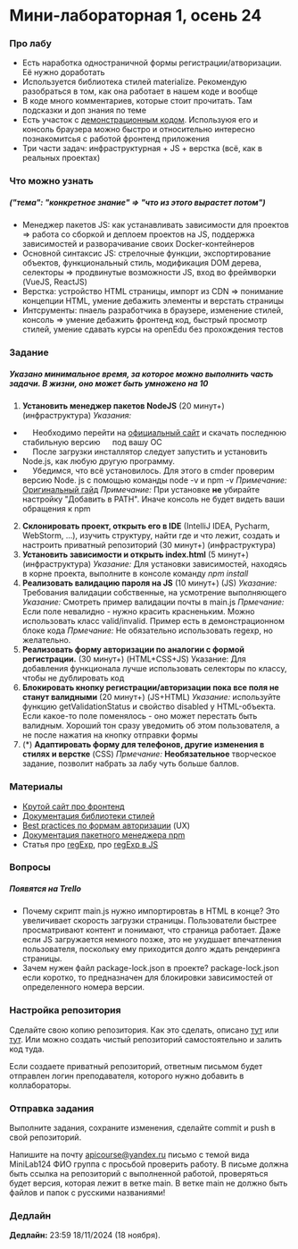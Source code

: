 # Мини-лабораторная 1, осень 24
### Про лабу
- Есть наработка одностраничной формы регистрации/атворизации. Её нужно доработать
- Используется библиотека стилей materialize. Рекомендую разобраться в том, как она работает в нашем коде и вообще
- В коде много комментариев, которые стоит прочитать. Там подсказки и доп знания по теме
- Есть участок с [демонстрационным кодом](https://github.com/DanilPestryakov/MiniLab124/blob/main/js/main.js#L4). Используюя его и консоль браузера можно быстро и относительно интересно познакомитсья с работой фронтенд приложения
- Три части задач: инфраструктурная + JS + верстка (всё, как в реальных проектах)


### Что можно узнать 
##### ("тема": "конкретное знание" => "что из этого вырастет потом")
- Менеджер пакетов JS: как устанавливать зависимости для проектов => работа со сборкой и деплоем проектов на JS, поддержка зависимостей и разворачивание своих Docker-контейнеров
- Основной синтаксис JS: стрелочные функции, экспортирование объектов, функциональный стиль, модификация DOM дерева, селекторы => продвинутые возможности JS, вход во фреймворки (VueJS, ReactJS)
- Верстка: устройство HTML страницы, импорт из CDN => понимание концепции HTML, умение дебажить элементы и верстать страницы
- Интсрументы: пнаель разработчика в браузере, изменение стилей, консоль => умение дебажить фронтенд код, быстрый просмотр стилей, умение сдавать курсы на openEdu без прохождения тестов


### Задание
##### Указано минимальное время, за которое можно выполнить часть задачи. В жизни, оно может быть умножено на 10
1. **Установить менеджер пакетов NodeJS** (20 минут+) (инфраструктура)
*Указания:* 
* &emsp; Необходимо перейти на [официальный сайт](https://nodejs.org/en/download/) и скачать последнюю стабильную версию &emsp; под вашу ОС
* &emsp; После загрузки инсталлятор следует запустить и установить Node.js, как любую другую программу.
* &emsp; Убедимся, что всё установилось. Для этого в cmder проверим версию Node. js с помощью команды node -v и npm -v
*Примечание:* [Оригинальный гайд](https://htmlacademy.ru/blog/js/installing-nodejs)
*Примечание:* При установке **не** убирайте настройку "Добавить в PATH". Иначе консоль не будет видеть ваши обращения к npm
2. **Склонировать проект, открыть его в IDE** (IntelliJ IDEA, Pycharm, WebStorm, ...), изучить структуру, найти где и что лежит, создать и настроить приватный репозиторий (30 минут+) (инфраструктура)
3. **Установить зависимости и открыть index.html** (5 минут+) (инфраструктура)
*Указание:* Для установки зависимостей, находясь в корне проекта, выполните в консоле команду *npm install*
4. **Реализовать валидацию пароля на JS** (10 минут+) (JS)
*Указание:* Требования валидации собственные, на усмотрение выполняющего
*Указание:* Смотреть пример валидации почты в main.js
*Прмечание:* Если поле невалидно - нужно красить красненьким. Можно использовать класс valid/invalid. Пример есть в демонстрационном блоке кода
*Прмечание:* Не обязательно использовать regexp, но желательно.
5. **Реализовать форму авторизации по аналогии с формой регистрации.** (30 минут+) (HTML+CSS+JS)
Указание: Для добавления функционала лучше использовать селекторы по классу, чтобы не дублировать код
6. **Блокировать кнопку регистрации/авторизации пока все поля не станут валидными** (20 минут+) (JS+HTML)
*Указание:* используйте функцию getValidationStatus и свойство disabled у HTML-объекта. Если какое-то поле поменялось - оно может перестать быть валидным. Хороший тон сразу уведомить об этом пользователя, а не после нажатия на кнопку отправки формы
7. (*) **Адаптировать форму для телефонов, другие изменения в стилях и верстке** (CSS)
*Прмечание:* **Необязательное** творческое задание, позволит набрать за лабу чуть больше баллов.


### Материалы
- [Крутой сайт про фронтенд](https://doka.guide/html/)
- [Документация библиотеки стилей](https://materializecss.com/)
- [Best practices по формам авторизации](https://uxplanet.org/12-best-practies-for-sign-up-and-login-page-design-69d6cd045cf) (UX)
- [Документация пакетного менеджера npm](https://docs.npmjs.com/)
- Статья про [regExp](https://habr.com/ru/post/545150/), про [regExp в JS](https://developer.mozilla.org/en-US/docs/Web/JavaScript/Reference/Global_Objects/RegExp)


### Вопросы
##### Появятся на Trello 
* Почему скрипт main.js нужно импортировтаь в HTML в конце?
Это увеличивает скорость загрузки страницы. Пользователи быстрее просматривают контент и понимают, что страница работает. Даже если JS загружается немного позже, это не ухудшает впечатления пользователя, поскольку ему приходится долго ждать рендеринга страницы.
* Зачем нужен файл package-lock.json в проекте?
package-lock.json если коротко, то предназначен для блокировки зависимостей от определенного номера версии. 
### Настройка репозитория
Сделайте свою копию репозитория. Как это сделать, описано [тут](https://gist.github.com/0xjac/85097472043b697ab57ba1b1c7530274) или [тут](https://stackoverflow.com/questions/10065526/github-how-to-make-a-fork-of-public-repository-private). Или можно создать чистый репозиторий самостоятельно и залить код туда.

Если создаете приватный репозиторий, ответным письмом будет отправлен логин преподавателя, которого нужно добавить в коллабораторы.

### Отправка задания
Выполните задания, сохраните изменения, сделайте commit и push в свой репозиторий.

Напишите на почту apicourse@yandex.ru письмо с темой вида MiniLab124 ФИО группа с просьбой проверить работу. В письме должна быть ссылка на репозиторий с выполненной работой, проверяться будет версия, которая лежит в ветке main. В ветке main не должно быть файлов и папок с русскими названиями!

### Дедлайн
**Дедлайн:** 23:59 18/11/2024 (18 ноября).
